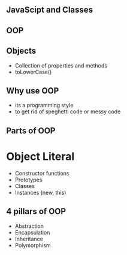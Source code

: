 ## JavaScipt and Classes

## OOP

## Objects
- Collection of properties and methods
- toLowerCase()

## Why use OOP
- its a programming style
- to get rid of speghetti code or messy code

## Parts of OOP
# Object Literal
- Constructor functions
- Prototypes
- Classes
- Instances (new, this)

## 4 pillars of OOP
- Abstraction
- Encapsulation
- Inheritance
- Polymorphism
